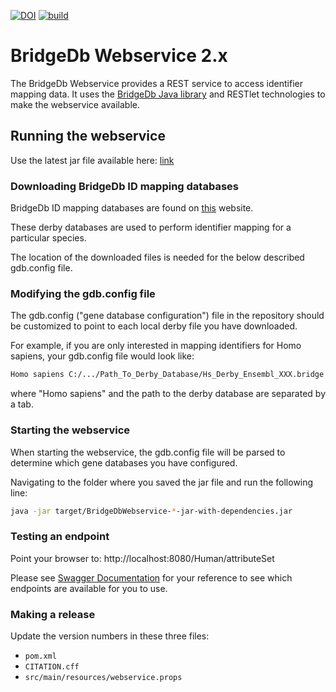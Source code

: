 [![DOI](https://zenodo.org/badge/546656929.svg)](https://zenodo.org/badge/latestdoi/546656929)
[![build](https://github.com/bridgedb/BridgeDbWebservice/actions/workflows/build.yml/badge.svg)](https://github.com/bridgedb/BridgeDbWebservice/actions/workflows/build.yml)

# BridgeDb Webservice 2.x

The BridgeDb Webservice provides a REST service to access identifier mapping data. It uses the [BridgeDb Java library](https://github.com/bridgedb/bridgedb) and RESTlet technologies to make the webservice available. 

## Running the webservice

Use the latest jar file available here: [link](https://github.com/bridgedb/BridgeDbWebservice/releases/download/2.1.0/BridgeDbWebservice-2.1.0-jar-with-dependencies.jar)

### Downloading BridgeDb ID mapping databases

BridgeDb ID mapping databases are found on [this](https://bridgedb.github.io/data/gene_database/) website. 

These derby databases are used to perform identifier mapping for a particular species.

The location of the downloaded files is needed for the below described gdb.config file.

### Modifying the gdb.config file

The gdb.config ("gene database configuration") file in the repository should be customized to point to each local derby file you have downloaded. 

For example, if you are only interested in mapping identifiers for Homo sapiens, your gdb.config file would look like:

```bash
Homo sapiens C:/.../Path_To_Derby_Database/Hs_Derby_Ensembl_XXX.bridge
```

where "Homo sapiens" and the path to the derby database are separated by a tab.
 

### Starting the webservice

When starting the webservice, the gdb.config file will be parsed to determine which gene databases you have configured.

Navigating to the folder where you saved the jar file and run the following line:

```bash
java -jar target/BridgeDbWebservice-*-jar-with-dependencies.jar
```

### Testing an endpoint

Point your browser to: http://localhost:8080/Human/attributeSet

Please see [Swagger Documentation](https://bridgedb.github.io/swagger/#/Identifiers%20(Genes%2C%20proteins%2C%20metabolites%2C%20interactions)/get__organism__properties) for your reference to see which endpoints are available for you to use.

### Making a release

Update the version numbers in these three files:

- `pom.xml`
- `CITATION.cff`
- `src/main/resources/webservice.props`

